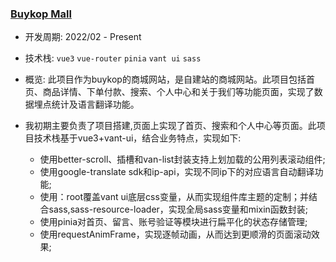 
###  [Buykop Mall](https://www.baidu.com/)

 * 开发周期: 2022/02 - Present

 * 技术栈: `vue3` `vue-router` `pinia` `vant ui` `sass`

 * 概览: 此项目作为buykop的商城网站，是自建站的商城网站。此项目包括首页、商品详情、下单付款、搜索、个人中心和关于我们等功能页面，实现了数据埋点统计及语言翻译功能。

 * 我初期主要负责了项目搭建,页面上实现了首页、搜索和个人中心等页面。此项目技术栈基于vue3+vant-ui，结合业务特点，实现如下:

    - 使用better-scroll、插槽和van-list封装支持上划加载的公用列表滚动组件;
    - 使用google-translate sdk和ip-api，实现不同ip下的对应语言自动翻译功能;
    - 使用：root覆盖vant ui底层css变量，从而实现组件库主题的定制；并结合sass,sass-resource-loader，实现全局sass变量和mixin函数封装;
    - 使用pinia对首页、留言、账号验证等模块进行扁平化的状态存储管理;
    - 使用requestAnimFrame，实现逐帧动画，从而达到更顺滑的页面滚动效果;